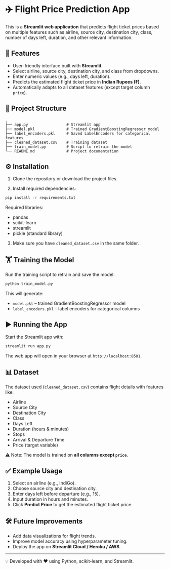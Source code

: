 # ✈️ Flight Price Prediction App

This is a **Streamlit web application** that predicts flight ticket prices based on multiple features such as airline, source city, destination city, class, number of days left, duration, and other relevant information.

## 🚀 Features
- User-friendly interface built with **Streamlit**.
- Select airline, source city, destination city, and class from dropdowns.
- Enter numeric values (e.g., days left, duration).
- Predicts the estimated flight ticket price in **Indian Rupees (₹)**.
- Automatically adapts to all dataset features (except target column `price`).

## 📂 Project Structure
```
.
├── app.py                 # Streamlit app
├── model.pkl              # Trained GradientBoostingRegressor model
├── label_encoders.pkl     # Saved LabelEncoders for categorical features
├── cleaned_dataset.csv    # Training dataset
├── train_model.py         # Script to retrain the model
└── README.md              # Project documentation
```

## ⚙️ Installation

1. Clone the repository or download the project files.

2. Install required dependencies:
```bash
pip install -r requirements.txt
```

Required libraries:
- pandas
- scikit-learn
- streamlit
- pickle (standard library)

3. Make sure you have `cleaned_dataset.csv` in the same folder.

## 🏋️ Training the Model
Run the training script to retrain and save the model:
```bash
python train_model.py
```

This will generate:
- `model.pkl` – trained GradientBoostingRegressor model
- `label_encoders.pkl` – label encoders for categorical columns

## ▶️ Running the App
Start the Streamlit app with:
```bash
streamlit run app.py
```

The web app will open in your browser at `http://localhost:8501`.

## 📊 Dataset
The dataset used (`cleaned_dataset.csv`) contains flight details with features like:
- Airline
- Source City
- Destination City
- Class
- Days Left
- Duration (hours & minutes)
- Stops
- Arrival & Departure Time
- Price (target variable)

⚠️ Note: The model is trained on **all columns except `price`**.

## ✅ Example Usage
1. Select an airline (e.g., IndiGo).
2. Choose source city and destination city.
3. Enter days left before departure (e.g., 15).
4. Input duration in hours and minutes.
5. Click **Predict Price** to get the estimated flight ticket price.

## 🛠️ Future Improvements
- Add data visualizations for flight trends.
- Improve model accuracy using hyperparameter tuning.
- Deploy the app on **Streamlit Cloud / Heroku / AWS**.

---

💡 Developed with ❤️ using Python, scikit-learn, and Streamlit.
